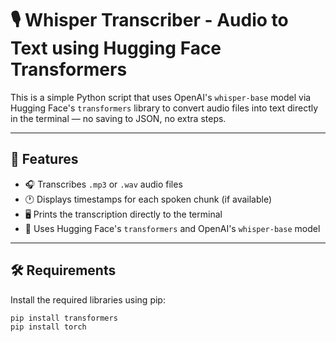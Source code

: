 # 🎙️ Whisper Transcriber - Audio to Text using Hugging Face Transformers

This is a simple Python script that uses OpenAI's `whisper-base` model via Hugging Face's `transformers` library to convert audio files into text directly in the terminal — no saving to JSON, no extra steps. 

---

## 🚀 Features

- 🎧 Transcribes `.mp3` or `.wav` audio files
- 🕐 Displays timestamps for each spoken chunk (if available)
- 🖥️ Prints the transcription directly to the terminal
- 🧠 Uses Hugging Face's `transformers` and OpenAI's `whisper-base` model

---

## 🛠️ Requirements

Install the required libraries using pip:

```bash
pip install transformers
pip install torch
